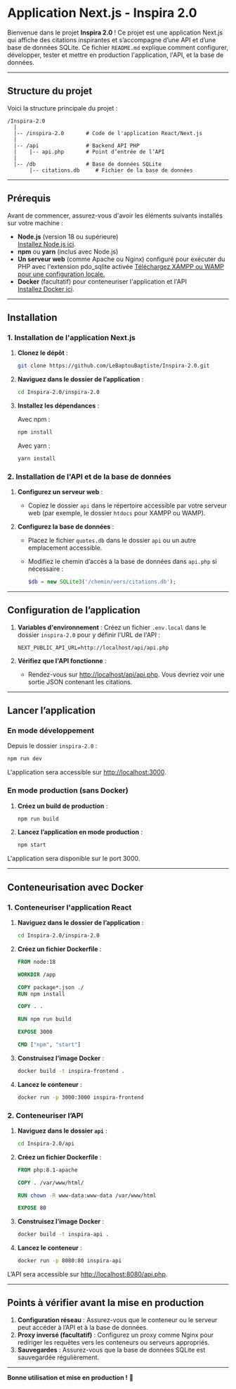 # Application Next.js - **Inspira 2.0**

Bienvenue dans le projet **Inspira 2.0** ! Ce projet est une application Next.js qui affiche des citations inspirantes et s’accompagne d’une API et d’une base de données SQLite. Ce fichier `README.md` explique comment configurer, développer, tester et mettre en production l'application, l'API, et la base de données.

---

## Structure du projet

Voici la structure principale du projet :

```
/Inspira-2.0
  |
  |-- /inspira-2.0       # Code de l'application React/Next.js
  |
  |-- /api               # Backend API PHP
  |    |-- api.php       # Point d’entrée de l’API
  |
  |-- /db                # Base de données SQLite
       |-- citations.db     # Fichier de la base de données
```

---

## Prérequis

Avant de commencer, assurez-vous d'avoir les éléments suivants installés sur votre machine :

- **Node.js** (version 18 ou supérieure)  
  [Installez Node.js ici](https://nodejs.org/).
- **npm** ou **yarn** (inclus avec Node.js)
- **Un serveur web** (comme Apache ou Nginx) configuré pour exécuter du PHP avec l'extension pdo_sqlite activée
  [Téléchargez XAMPP ou WAMP pour une configuration locale.](https://www.apachefriends.org/)
- **Docker** (facultatif) pour conteneuriser l'application et l'API  
  [Installez Docker ici](https://www.docker.com/get-started).

---

## Installation

### 1. Installation de l'application Next.js

1. **Clonez le dépôt** :

   ```bash
   git clone https://github.com/LeBaptouBaptiste/Inspira-2.0.git
   ```

2. **Naviguez dans le dossier de l’application** :

   ```bash
   cd Inspira-2.0/inspira-2.0
   ```

3. **Installez les dépendances** :

   Avec npm :

   ```bash
   npm install
   ```

   Avec yarn :

   ```bash
   yarn install
   ```

### 2. Installation de l'API et de la base de données

1. **Configurez un serveur web** :
   - Copiez le dossier `api` dans le répertoire accessible par votre serveur web (par exemple, le dossier `htdocs` pour XAMPP ou WAMP).

2. **Configurez la base de données** :
   - Placez le fichier `quotes.db` dans le dossier `api` ou un autre emplacement accessible.
   - Modifiez le chemin d’accès à la base de données dans `api.php` si nécessaire :

     ```php
     $db = new SQLite3('/chemin/vers/citations.db');
     ```

---

## Configuration de l’application

1. **Variables d'environnement** :
   Créez un fichier `.env.local` dans le dossier `inspira-2.0` pour y définir l'URL de l'API :

   ```env
   NEXT_PUBLIC_API_URL=http://localhost/api/api.php
   ```

2. **Vérifiez que l'API fonctionne** :
   - Rendez-vous sur [http://localhost/api/api.php](http://localhost/api/api.php). Vous devriez voir une sortie JSON contenant les citations.

---

## Lancer l’application

### En mode développement

Depuis le dossier `inspira-2.0` :

```bash
npm run dev
```

L'application sera accessible sur [http://localhost:3000](http://localhost:3000).

### En mode production (sans Docker)

1. **Créez un build de production** :

   ```bash
   npm run build
   ```

2. **Lancez l’application en mode production** :

   ```bash
   npm start
   ```

L'application sera disponible sur le port 3000.

---

## Conteneurisation avec Docker

### 1. Conteneuriser l'application React

1. **Naviguez dans le dossier de l’application** :

   ```bash
   cd Inspira-2.0/inspira-2.0
   ```

2. **Créez un fichier Dockerfile** :

   ```dockerfile
   FROM node:18

   WORKDIR /app

   COPY package*.json ./
   RUN npm install

   COPY . .

   RUN npm run build

   EXPOSE 3000

   CMD ["npm", "start"]
   ```

3. **Construisez l’image Docker** :

   ```bash
   docker build -t inspira-frontend .
   ```

4. **Lancez le conteneur** :

   ```bash
   docker run -p 3000:3000 inspira-frontend
   ```

### 2. Conteneuriser l’API

1. **Naviguez dans le dossier `api`** :

   ```bash
   cd Inspira-2.0/api
   ```

2. **Créez un fichier Dockerfile** :

   ```dockerfile
   FROM php:8.1-apache

   COPY . /var/www/html/

   RUN chown -R www-data:www-data /var/www/html

   EXPOSE 80
   ```

3. **Construisez l’image Docker** :

   ```bash
   docker build -t inspira-api .
   ```

4. **Lancez le conteneur** :

   ```bash
   docker run -p 8080:80 inspira-api
   ```

L’API sera accessible sur [http://localhost:8080/api.php](http://localhost:8080/api.php).

---

## Points à vérifier avant la mise en production

1. **Configuration réseau** : Assurez-vous que le conteneur ou le serveur peut accéder à l’API et à la base de données.
2. **Proxy inversé (facultatif)** : Configurez un proxy comme Nginx pour rediriger les requêtes vers les conteneurs ou serveurs appropriés.
3. **Sauvegardes** : Assurez-vous que la base de données SQLite est sauvegardée régulièrement.

---

**Bonne utilisation et mise en production !** 🚀

